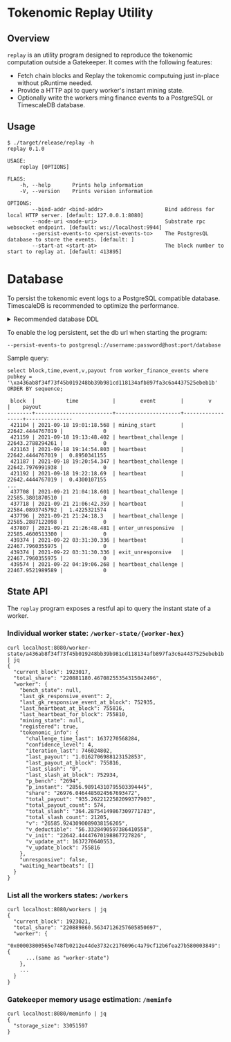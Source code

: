 # Tokenomic Replay Utility

## Overview

`replay` is an utility program designed to reproduce the tokenomic computation outside a Gatekeeper. It comes with the following features:

- Fetch chain blocks and Replay the tokenomic computuing just in-place without pRuntime needed.
- Provide a HTTP api to query worker's instant mining state.
- Optionally write the workers ming finance events to a PostgreSQL or TimescaleDB database.

## Usage

```
$ ./target/release/replay -h
replay 0.1.0

USAGE:
    replay [OPTIONS]

FLAGS:
    -h, --help       Prints help information
    -V, --version    Prints version information

OPTIONS:
        --bind-addr <bind-addr>                    Bind address for local HTTP server. [default: 127.0.0.1:8080]
        --node-uri <node-uri>                      Substrate rpc websocket endpoint. [default: ws://localhost:9944]
        --persist-events-to <persist-events-to>    The PostgresQL database to store the events. [default: ]
        --start-at <start-at>                      The block number to start to replay at. [default: 413895]
```

# Database

To persist the tokenomic event logs to a PostgreSQL compatible database. TimescaleDB is recommended to optimize the performance.

<details>
  <summary>Recommended database DDL</summary>

  ```sql
  DROP TABLE IF EXISTS "worker_finance_events";
  CREATE TABLE "worker_finance_events" (
              "sequence" bigint NOT NULL,
              "pubkey" bytea NOT NULL,
              "block" integer NOT NULL,
              "time" timestamp without time zone NOT NULL,
              "event" text NOT NULL,
              "v" numeric NOT NULL,
              "p" numeric NOT NULL,
              "payout" numeric NOT NULL,
              PRIMARY KEY("time", "sequence")
  ) WITH (oids = false);

  -- If you run it on TimescaleDB, a hypertable can significant optimize the storage and querying
  -- Doc: https://docs.timescale.com/api/latest/hypertable/create_hypertable/#optional-arguments
  SELECT create_hypertable(
              'worker_finance_events',
              'time',
              chunk_time_interval := interval '7 days'
  );
  ```

</details>

To enable the log persistent, set the db url when starting the program:

```
--persist-events-to postgresql://username:password@host:port/database
```

Sample query:

```
select block,time,event,v,payout from worker_finance_events where pubkey = '\xa436ab8f34f73f45b019248bb39b981cd118134afb897fa3c6a4437525ebeb1b' ORDER BY sequence;

 block  |          time           |        event        |        v         |    payout
--------+-------------------------+---------------------+------------------+---------------
 421104 | 2021-09-18 19:01:18.568 | mining_start        | 22642.4444767019 |             0
 421159 | 2021-09-18 19:13:48.402 | heartbeat_challenge | 22643.2788294261 |             0
 421163 | 2021-09-18 19:14:54.803 | heartbeat           | 22642.4444767019 |  0.8950341155
 421187 | 2021-09-18 19:20:54.347 | heartbeat_challenge | 22642.7976991938 |             0
 421192 | 2021-09-18 19:22:18.69  | heartbeat           | 22642.4444767019 |  0.4300107155
...
 437708 | 2021-09-21 21:04:18.601 | heartbeat_challenge | 22585.3801870510 |             0
 437718 | 2021-09-21 21:06:42.359 | heartbeat           | 22584.0893745792 |  1.4225321574
 437796 | 2021-09-21 21:24:18.3   | heartbeat_challenge | 22585.2887122098 |             0
 437807 | 2021-09-21 21:26:48.481 | enter_unresponsive  | 22585.4600513300 |             0
 439374 | 2021-09-22 03:31:30.336 | heartbeat           | 22467.7960355975 |             0
 439374 | 2021-09-22 03:31:30.336 | exit_unresponsive   | 22467.7960355975 |             0
 439574 | 2021-09-22 04:19:06.268 | heartbeat_challenge | 22467.9521989589 |             0
```

## State API

The `replay` program exposes a restful api to query the instant state of a worker.

### Individual worker state: `/worker-state/{worker-hex}`

```
curl localhost:8080/worker-state/a436ab8f34f73f45b019248bb39b981cd118134afb897fa3c6a4437525ebeb1b | jq
{
  "current_block": 1923017,
  "total_share": "220881180.46708255354315042496",
  "worker": {
    "bench_state": null,
    "last_gk_responsive_event": 2,
    "last_gk_responsive_event_at_block": 752935,
    "last_heartbeat_at_block": 755816,
    "last_heartbeat_for_block": 755810,
    "mining_state": null,
    "registered": true,
    "tokenomic_info": {
      "challenge_time_last": 1637270568284,
      "confidence_level": 4,
      "iteration_last": 746024802,
      "last_payout": "1.0162706988123152853",
      "last_payout_at_block": 755816,
      "last_slash": "0",
      "last_slash_at_block": 752934,
      "p_bench": "2694",
      "p_instant": "2856.98914310795503394445",
      "share": "26976.0464485024567693472",
      "total_payout": "935.2622122582099377903",
      "total_payout_count": 574,
      "total_slash": "364.28754149867309771783",
      "total_slash_count": 21205,
      "v": "26585.9243090089038156205",
      "v_deductible": "56.3328490597386410558",
      "v_init": "22642.44447670198867727826",
      "v_update_at": 1637270640553,
      "v_update_block": 755816
    },
    "unresponsive": false,
    "waiting_heartbeats": []
  }
}
```

### List all the workers states: `/workers`

```
curl localhost:8080/workers | jq
{
  "current_block": 1923021,
  "total_share": "220889860.56347126257605850697",
  "worker": {
    "0x00003800565e748fb0212e44de3732c2176096c4a79cf12b6fea27b580003849": {
      ...(same as "worker-state")
    },
    ...
  }
}
```

### Gatekeeper memory usage estimation: `/meminfo`

```
curl localhost:8080/meminfo | jq
{
  "storage_size": 33051597
}
```
